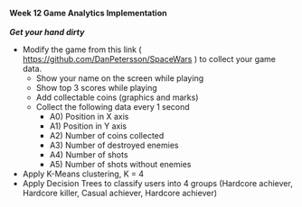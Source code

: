 **Week 12 Game Analytics Implementation** </br></br>
***Get your hand dirty*** </br>

- Modify the game from this link ( https://github.com/DanPetersson/SpaceWars ) to collect your game data.
  - Show your name on the screen while playing
  - Show top 3 scores while playing
  - Add collectable coins (graphics and marks)
  - Collect the following data every 1 second
    - A0) Position in X axis
    - A1) Position in Y axis
    - A2) Number of coins collected
    - A3) Number of destroyed enemies
    - A4) Number of shots
    - A5) Number of shots without enemies
- Apply K-Means clustering, K = 4
- Apply Decision Trees to classify users into 4 groups (Hardcore achiever, Hardcore killer, Casual achiever, Hardcore achiever)
